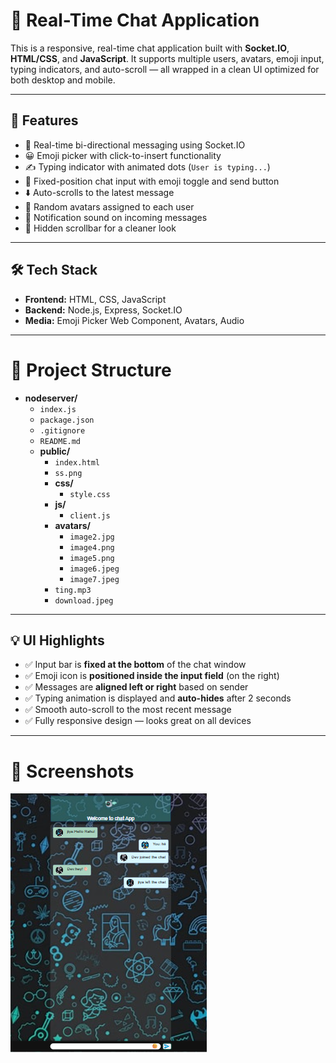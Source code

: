 # 💬 Real-Time Chat Application

This is a responsive, real-time chat application built with **Socket.IO**, **HTML/CSS**, and **JavaScript**. It supports multiple users, avatars, emoji input, typing indicators, and auto-scroll — all wrapped in a clean UI optimized for both desktop and mobile.

---

## 🚀 Features

- 🔁 Real-time bi-directional messaging using Socket.IO
- 😀 Emoji picker with click-to-insert functionality
- ✍️ Typing indicator with animated dots (`User is typing...`)
- 📌 Fixed-position chat input with emoji toggle and send button
- ⬇️ Auto-scrolls to the latest message
- 👤 Random avatars assigned to each user
- 🔔 Notification sound on incoming messages
- 🧼 Hidden scrollbar for a cleaner look

---

## 🛠️ Tech Stack

- **Frontend:** HTML, CSS, JavaScript
- **Backend:** Node.js, Express, Socket.IO
- **Media:** Emoji Picker Web Component, Avatars, Audio

---

# 📁 Project Structure

- **nodeserver/**
  - `index.js`
  - `package.json`
  - `.gitignore`
  - `README.md`
  - **public/**
    - `index.html`
    - `ss.png` 
    - **css/**
      - `style.css`
    - **js/**
      - `client.js`
    - **avatars/**
      - `image2.jpg`
      - `image4.png`
      - `image5.png`
      - `image6.jpeg`
      - `image7.jpeg`
    - `ting.mp3`
    - `download.jpeg`
      
     
---

## 💡 UI Highlights

- ✅ Input bar is **fixed at the bottom** of the chat window
- ✅ Emoji icon is **positioned inside the input field** (on the right)
- ✅ Messages are **aligned left or right** based on sender
- ✅ Typing animation is displayed and **auto-hides** after 2 seconds
- ✅ Smooth auto-scroll to the most recent message
- ✅ Fully responsive design — looks great on all devices

---
# 📸 Screenshots

![Folder Structure](nodeserver/public/ss.png)

